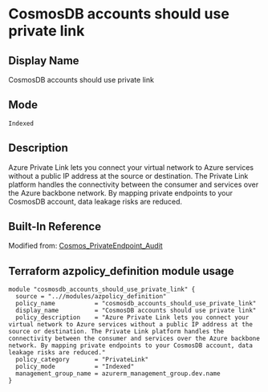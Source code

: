 # CosmosDB accounts should use private link

## Display Name

CosmosDB accounts should use private link

## Mode

`Indexed`

## Description

Azure Private Link lets you connect your virtual network to Azure services without a public IP address at the source or destination. The Private Link platform handles the connectivity between the consumer and services over the Azure backbone network. By mapping private endpoints to your CosmosDB account, data leakage risks are reduced.

## Built-In Reference

Modified from: [Cosmos_PrivateEndpoint_Audit](https://github.com/Azure/azure-policy/blob/master/built-in-policies/policyDefinitions/Cosmos%20DB/Cosmos_PrivateEndpoint_Audit.json)

Terraform azpolicy_definition module usage
-----

```hcl
module "cosmosdb_accounts_should_use_private_link" {
  source = "..//modules/azpolicy_definition"
  policy_name           = "cosmosdb_accounts_should_use_private_link"
  display_name          = "CosmosDB accounts should use private link"
  policy_description    = "Azure Private Link lets you connect your virtual network to Azure services without a public IP address at the source or destination. The Private Link platform handles the connectivity between the consumer and services over the Azure backbone network. By mapping private endpoints to your CosmosDB account, data leakage risks are reduced."
  policy_category       = "PrivateLink"
  policy_mode           = "Indexed"
  management_group_name = azurerm_management_group.dev.name
}
```
